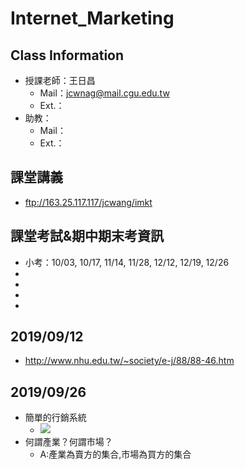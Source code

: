 # Internet_Marketing

## Class Information
- 授課老師：王日昌
    - Mail：jcwnag@mail.cgu.edu.tw
    - Ext.：
- 助教：
    - Mail：
    - Ext.：

## 課堂講義
- ftp://163.25.117.117/jcwang/imkt

## 課堂考試&期中期末考資訊
- 小考：10/03, 10/17, 11/14, 11/28, 12/12, 12/19, 12/26
- 
- 
- 
- 


## 2019/09/12
- http://www.nhu.edu.tw/~society/e-j/88/88-46.htm

## 2019/09/26
- 簡單的行銷系統
    - ![](https://www.easyatm.com.tw/img/c/607/nBnauM3X2cjMwYTO4kTM5kTOxMTM4YDO3gDOwADMwAzMxAzL5EzLxYzLt92YucmbvRWdo5Cd0FmLwE2LvoDc0RHa.jpg)
- 何謂產業？何謂市場？
    - A:產業為賣方的集合,市場為買方的集合
